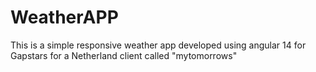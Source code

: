 # WeatherAPP
This is a simple responsive weather app developed using angular 14 for Gapstars for a Netherland client called "mytomorrows"
